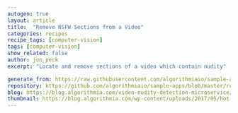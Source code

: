 ```yaml
---
autogen: true
layout: article
title:  "Remove NSFW Sections from a Video"
categories: recipes
recipe_tags: [computer-vision]
tags: [computer-vision]
show_related: false
author: jon_peck
excerpt: "Locate and remove sections of a video which contain nudity"

generate_from: https://raw.githubusercontent.com/algorithmiaio/sample-apps/master/recipes/video-nsfw/readme.md
repository: https://github.com/algorithmiaio/sample-apps/blob/master/recipes/video-nsfw/
blog: https://blog.algorithmia.com/video-nudity-detection-microservice/
thumbnail: https://blog.algorithmia.com/wp-content/uploads/2017/05/hot-stone-massage.jpg
---
```

